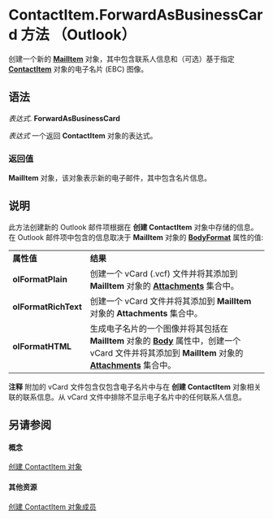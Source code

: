 
# ContactItem.ForwardAsBusinessCard 方法 （Outlook）

创建一个新的  **[MailItem](14197346-05d2-0250-fa4c-4a6b07daf25f.md)** 对象，其中包含联系人信息和（可选）基于指定 **[ContactItem](8e32093c-a678-f1fd-3f35-c2d8994d166f.md)** 对象的电子名片 (EBC) 图像。


## 语法

 _表达式_. **ForwardAsBusinessCard**

 _表达式_ 一个返回 **ContactItem** 对象的表达式。


### 返回值

 **MailItem** 对象，该对象表示新的电子邮件，其中包含名片信息。


## 说明

此方法创建新的 Outlook 邮件项根据在 **创建 ContactItem** 对象中存储的信息。在 Outlook 邮件项中包含的信息取决于 **MailItem** 对象的 **[BodyFormat](f635a0bc-20b7-206c-f558-a4ca2519670f.md)** 属性的值:


|||
|:-----|:-----|
|**属性值**|**结果**|
|**olFormatPlain**|创建一个 vCard (.vcf) 文件并将其添加到  **MailItem** 对象的 **[Attachments](4cc96a5f-a822-8ad5-6f61-e996bee8ba22.md)** 集合中。|
|**olFormatRichText**|创建一个 vCard 文件并将其添加到  **MailItem** 对象的 **Attachments** 集合中。|
|**olFormatHTML**|生成电子名片的一个图像并将其包括在  **MailItem** 对象的 **[Body](578567b1-893b-db4e-dddb-f3c237952c03.md)** 属性中，创建一个 vCard 文件并将其添加到 **MailItem** 对象的 **[Attachments](4cc96a5f-a822-8ad5-6f61-e996bee8ba22.md)** 集合中。|

 **注释**  附加的 vCard 文件包含仅包含电子名片中与在 **创建 ContactItem** 对象相关联的联系信息。从 vCard 文件中排除不显示电子名片中的任何联系人信息。


## 另请参阅


#### 概念


[创建 ContactItem 对象](8e32093c-a678-f1fd-3f35-c2d8994d166f.md)
#### 其他资源


[创建 ContactItem 对象成员](a8b13369-4c87-02aa-e62a-1f3067e559fa.md)